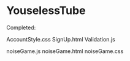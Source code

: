 # YouselessTube

Completed:

AccountStyle.css
SignUp.html
Validation.js

noiseGame.js
noiseGame.html
noiseGame.css
